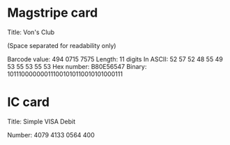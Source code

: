 # Magstripe card

Title: Von's Club

(Space separated for readability only)

Barcode value: 494 0715 7575
Length: 11 digits
In ASCII: 52 57 52 48 55 49 53 55 53 55 53
Hex number: B80E56547
Binary: 101110000000111001010110010101000111

# IC card

Title: Simple VISA Debit

Number: 4079 4133 0564 400
